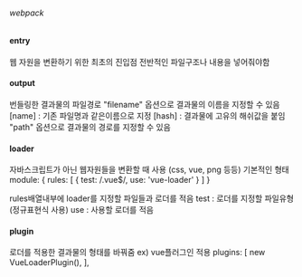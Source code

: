 ###### webpack
#### entry
웹 자원을 변환하기 위한 최초의 진입점
전반적인 파일구조나 내용을 넣어줘야함

#### output
번들링한 결과물의 파일경로
"filename" 옵션으로 결과물의 이름을 지정할 수 있음
[name] : 기존 파일명과 같은이름으로 지정
[hash] : 결과물에 고유의 해쉬값을 붙임
"path" 옵션으로 결과물의 경로를 지정할 수 있음

#### loader
자바스크립트가 아닌 웹자원들을 변환할 때 사용 (css, vue, png 등등)
기본적인 형태
module: {
  rules: [
    {
      test: /\.vue$/,
      use: 'vue-loader'
    }
  ]
}

rules배열내부에 loader를 지정할 파일들과 로더를 적음
test : 로더를 지정할 파일유형 (정규표현식 사용)
use : 사용할 로더를 적음

#### plugin
로더를 적용한 결과물의 형태를 바꿔줌
ex) vue플러그인 적용
plugins: [
  new VueLoaderPlugin(),
],